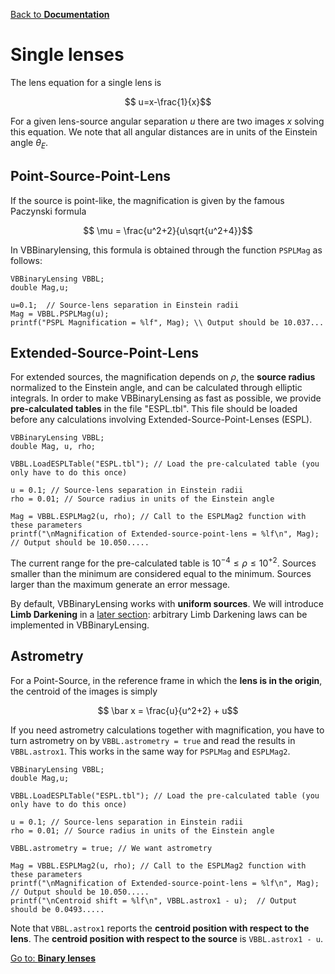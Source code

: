 [Back to **Documentation**](readme.md)

# Single lenses


The lens equation for a single lens is

$$ u=x-\frac{1}{x}$$

For a given lens-source angular separation $u$ there are two images $x$ solving this equation. We note that all angular distances are in units of the Einstein angle $\theta_E$. 

## Point-Source-Point-Lens

If the source is point-like, the magnification is given by the famous Paczynski formula

$$ \mu = \frac{u^2+2}{u\sqrt{u^2+4}}$$

In VBBinarylensing, this formula is obtained through the function ```PSPLMag``` as follows:

```
VBBinaryLensing VBBL;
double Mag,u;

u=0.1;  // Source-lens separation in Einstein radii
Mag = VBBL.PSPLMag(u);
printf("PSPL Magnification = %lf", Mag); \\ Output should be 10.037...
```

## Extended-Source-Point-Lens

For extended sources, the magnification depends on $\rho$, the **source radius** normalized to the Einstein angle, and can be calculated through elliptic integrals. In order to make VBBinaryLensing as fast as possible, we provide **pre-calculated tables** in the file "ESPL.tbl". This file should be loaded before any calculations involving Extended-Source-Point-Lenses (ESPL).

```
VBBinaryLensing VBBL;
double Mag, u, rho;

VBBL.LoadESPLTable("ESPL.tbl"); // Load the pre-calculated table (you only have to do this once)

u = 0.1; // Source-lens separation in Einstein radii
rho = 0.01; // Source radius in units of the Einstein angle

Mag = VBBL.ESPLMag2(u, rho); // Call to the ESPLMag2 function with these parameters
printf("\nMagnification of Extended-source-point-lens = %lf\n", Mag);  // Output should be 10.050.....
```

The current range for the pre-calculated table is $10^{-4} \leq \rho \leq 10^{+2}$. Sources smaller than the minimum are considered equal to the minimum. Sources larger than the maximum generate an error message. 

By default, VBBinaryLensing works with **uniform sources**. We will introduce **Limb Darkening** in a [later section](LimbDarkening.md): arbitrary Limb Darkening laws can be implemented in VBBinaryLensing.

## Astrometry

For a Point-Source, in the reference frame in which the **lens is in the origin**, the centroid of the images is simply

$$ \bar x = \frac{u}{u^2+2} + u$$

If you need astrometry calculations together with magnification, you have to turn astrometry on by ```VBBL.astrometry = true``` and read the results in ```VBBL.astrox1```. This works in the same way for ```PSPLMag``` and ```ESPLMag2```.

```
VBBinaryLensing VBBL;
double Mag,u;

VBBL.LoadESPLTable("ESPL.tbl"); // Load the pre-calculated table (you only have to do this once)

u = 0.1; // Source-lens separation in Einstein radii
rho = 0.01; // Source radius in units of the Einstein angle

VBBL.astrometry = true; // We want astrometry

Mag = VBBL.ESPLMag2(u, rho); // Call to the ESPLMag2 function with these parameters
printf("\nMagnification of Extended-source-point-lens = %lf\n", Mag);  // Output should be 10.050.....
printf("\nCentroid shift = %lf\n", VBBL.astrox1 - u);  // Output should be 0.0493.....
```

Note that ```VBBL.astrox1``` reports the **centroid position with respect to the lens**. The **centroid position with respect to the source** is ```VBBL.astrox1 - u```.

[Go to: **Binary lenses**](BinaryLenses.md)

